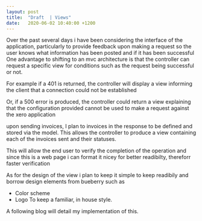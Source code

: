 ```yaml
---
layout: post
title:  "Draft  | Views"
date:   2020-06-02 10:40:00 +1200
---
```



Over the past several days i have been considering the interface of the application, 
particularly to provide feedback upon making a request so the user knows what information has been posted and if it has been successful
One advantage to shifting to an mvc architecture is that the controller can request a specific view for conditions such as the request being successful or not. 

For example if a 401 is returned, the controller will display a view informing the client that a connection could not be established 

Or, if a 500 error is produced, the controller could return a view explaining that the configuration provided cannot be used to make a request against the xero application 

upon sending invoices, I plan to invoices in the response to be defined and stored via the model. 
This allows the controller to produce a view containing each of the invoices sent and their statuses.

This will allow the end user to verify the completion of the operation and since this is a web page i can format it nicey for better readibilty, thereforr faster verification

As for the design of the view i plan to keep it simple to keep readibily and borrow design elements from bueberry such as 

- Color scheme 
- Logo
To keep a familiar, in house style. 

A following blog will detail my implementation of this. 

